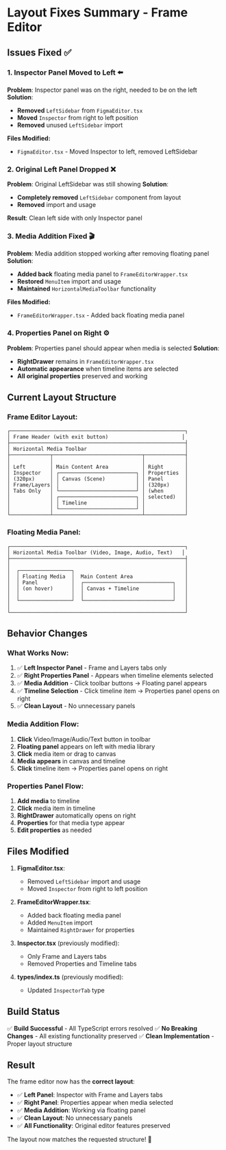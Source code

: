 # Layout Fixes Summary - Frame Editor

## Issues Fixed ✅

### **1. Inspector Panel Moved to Left** ⬅️
**Problem**: Inspector panel was on the right, needed to be on the left
**Solution**: 
- **Removed** `LeftSidebar` from `FigmaEditor.tsx`
- **Moved** `Inspector` from right to left position
- **Removed** unused `LeftSidebar` import

**Files Modified:**
- `FigmaEditor.tsx` - Moved Inspector to left, removed LeftSidebar

### **2. Original Left Panel Dropped** ❌
**Problem**: Original LeftSidebar was still showing
**Solution**: 
- **Completely removed** `LeftSidebar` component from layout
- **Removed** import and usage

**Result**: Clean left side with only Inspector panel

### **3. Media Addition Fixed** 🎬
**Problem**: Media addition stopped working after removing floating panel
**Solution**: 
- **Added back** floating media panel to `FrameEditorWrapper.tsx`
- **Restored** `MenuItem` import and usage
- **Maintained** `HorizontalMediaToolbar` functionality

**Files Modified:**
- `FrameEditorWrapper.tsx` - Added back floating media panel

### **4. Properties Panel on Right** ⚙️
**Problem**: Properties panel should appear when media is selected
**Solution**: 
- **RightDrawer** remains in `FrameEditorWrapper.tsx`
- **Automatic appearance** when timeline items are selected
- **All original properties** preserved and working

## Current Layout Structure

### **Frame Editor Layout:**
```
┌─────────────────────────────────────────────────────────┐
│ Frame Header (with exit button)                        │
├─────────────────────────────────────────────────────────┤
│ Horizontal Media Toolbar                                │
├─────────────┬─────────────────────────────┬─────────────┤
│             │                             │             │
│ Left        │ Main Content Area           │ Right       │
│ Inspector   │ ┌─────────────────────────┐ │ Properties  │
│ (320px)     │ │ Canvas (Scene)          │ │ Panel       │
│ Frame/Layers│ │                         │ │ (320px)     │
│ Tabs Only   │ └─────────────────────────┘ │ (when       │
│             │ ┌─────────────────────────┐ │ selected)   │
│             │ │ Timeline                │ │             │
│             │ └─────────────────────────┘ │             │
└─────────────┴─────────────────────────────┴─────────────┘
```

### **Floating Media Panel:**
```
┌─────────────────────────────────────────────────────────┐
│ Horizontal Media Toolbar (Video, Image, Audio, Text)   │
├─────────────────────────────────────────────────────────┤
│                                                         │
│  ┌─────────────────┐                                    │
│  │ Floating Media  │  Main Content Area                 │
│  │ Panel           │  ┌─────────────────────────────┐   │
│  │ (on hover)      │  │ Canvas + Timeline           │   │
│  │                 │  │                             │   │
│  └─────────────────┘  └─────────────────────────────┘   │
│                                                         │
└─────────────────────────────────────────────────────────┘
```

## Behavior Changes

### **What Works Now:**
1. ✅ **Left Inspector Panel** - Frame and Layers tabs only
2. ✅ **Right Properties Panel** - Appears when timeline elements selected
3. ✅ **Media Addition** - Click toolbar buttons → Floating panel appears
4. ✅ **Timeline Selection** - Click timeline item → Properties panel opens on right
5. ✅ **Clean Layout** - No unnecessary panels

### **Media Addition Flow:**
1. **Click** Video/Image/Audio/Text button in toolbar
2. **Floating panel** appears on left with media library
3. **Click** media item or drag to canvas
4. **Media appears** in canvas and timeline
5. **Click** timeline item → Properties panel opens on right

### **Properties Panel Flow:**
1. **Add media** to timeline
2. **Click** media item in timeline
3. **RightDrawer** automatically opens on right
4. **Properties** for that media type appear
5. **Edit properties** as needed

## Files Modified

1. **FigmaEditor.tsx**:
   - Removed `LeftSidebar` import and usage
   - Moved `Inspector` from right to left position

2. **FrameEditorWrapper.tsx**:
   - Added back floating media panel
   - Added `MenuItem` import
   - Maintained `RightDrawer` for properties

3. **Inspector.tsx** (previously modified):
   - Only Frame and Layers tabs
   - Removed Properties and Timeline tabs

4. **types/index.ts** (previously modified):
   - Updated `InspectorTab` type

## Build Status

✅ **Build Successful** - All TypeScript errors resolved
✅ **No Breaking Changes** - All existing functionality preserved
✅ **Clean Implementation** - Proper layout structure

## Result

The frame editor now has the **correct layout**:

- ✅ **Left Panel**: Inspector with Frame and Layers tabs
- ✅ **Right Panel**: Properties appear when media selected
- ✅ **Media Addition**: Working via floating panel
- ✅ **Clean Layout**: No unnecessary panels
- ✅ **All Functionality**: Original editor features preserved

The layout now matches the requested structure! 🎉
